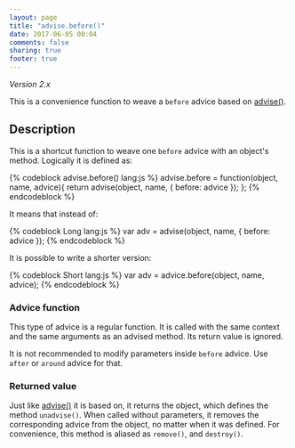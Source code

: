 ```yaml
---
layout: page
title: "advise.before()"
date: 2017-06-05 00:04
comments: false
sharing: true
footer: true
---
```


*Version 2.x*

This is a convenience function to weave a `before` advice based on [advise()](advise).

## Description

This is a shortcut function to weave one `before` advice with an object's method. Logically it is defined as:

{% codeblock advise.before() lang:js %}
advise.before = function(object, name, advice){
  return advise(object, name, {
    before: advice
  });
};
{% endcodeblock %}

It means that instead of:

{% codeblock Long lang:js %}
var adv = advise(object, name, {
  before: advice
});
{% endcodeblock %}

It is possible to write a shorter version:

{% codeblock Short lang:js %}
var adv = advice.before(object, name, advice);
{% endcodeblock %}

### Advice function

This type of advice is a regular function. It is called with the same context and the same arguments as
an advised method. Its return value is ignored.

It is not recommended to modify parameters inside `before` advice. Use `after` or `around` advice for that.

### Returned value

Just like [advise()](advise) it is based on, it returns the object, which defines the method `unadvise()`. When called without parameters, it removes the corresponding advice from the object, no matter when it was defined. For convenience, this method is aliased as `remove()`, and `destroy()`.

